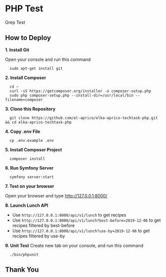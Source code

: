 #  PHP Test
Grep Test

## How to Deploy
__1. Install Git__

Open your console and run this command
```console
  sudo apt-get install git
```

__2. Install Composer__
```console
  cd ~
  curl -sS https://getcomposer.org/installer -o composer-setup.php
  sudo php composer-setup.php --install-dir=/usr/local/bin --filename=composer
```

__3. Clone this Repository__
```console
  git clone https://github.com/el-aprico/elka-aprico-techtask-php.git && cd elka-aprico-techtask-php
```
__4. Copy .env File__
```console
  cp .env.example .env
```

__5. Install Composer Project__
```console
  composer install
```

__6. Run Symfony Server__
```console
  symfony server:start
```

__7. Test on your browser__

Open your browser and type http://127.0.0.1:8000/

__8. Launch Lunch API__
- Use `http://127.0.0.1:8000/api/v1/lunch` to get recipes
- Use `http://127.0.0.1:8000/api/v1/lunch?best-before=2019-12-06` to get recipes filtered by best-before
- Use `http://127.0.0.1:8000/api/v1/lunch?use-by=2019-12-06` to get recipes filtered by use-by

__9. Unit Test__
Create new tab on your console, and run this command
```console
  ./bin/phpunit
```

## Thank You
